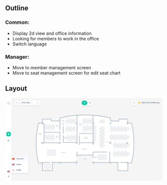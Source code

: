 ## Outline

### Common:
 - Display 2d view and office information
 - Looking for members to work in the office
 - Switch language
### Manager:
 - Move to member management screen
 - Move to seat management screen for edit seat chart

## Layout

![2Dview](../../Files/Img/2Dview.png)